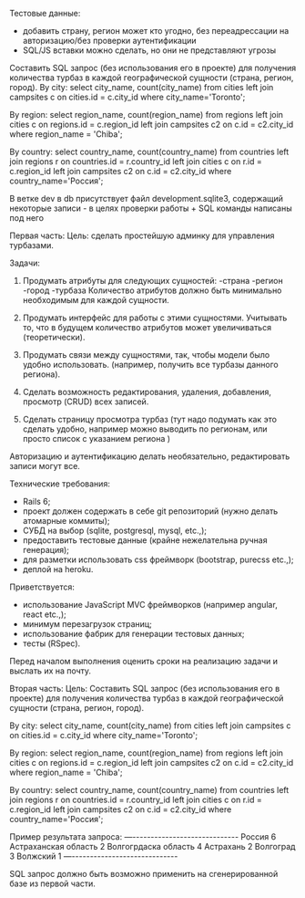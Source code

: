 Тестовые данные:
   - добавить страну, регион может кто угодно, без переадрессации на авторизацию/без проверки аутентификации
   - SQL/JS вставки можно сделать, но они не представляют угрозы

Составить SQL запрос (без использования его в проекте) для получения количества турбаз в каждой географической сущности (страна, регион, город).
   By city:
   select city_name, count(city_name) from cities left join campsites c on cities.id = c.city_id where city_name='Toronto';
   
   By region:
   select region_name, count(region_name) from regions left join cities c on regions.id = c.region_id left join campsites c2 on c.id = c2.city_id where region_name = 'Chiba';
   
   By country:
   select country_name, count(country_name) from countries left join regions r on countries.id = r.country_id left join cities c on r.id = c.region_id left join campsites c2 on c.id = c2.city_id where country_name='Россия';

В ветке dev в db присутствует файл development.sqlite3, содержащий некоторые записи - в целях проверки работы + SQL команды написаны под него


Первая часть:
Цель: сделать простейшую админку для управления турбазами.

Задачи:
1) Продумать атрибуты для следующих сущностей:
   -страна
   -регион
   -город
   -турбаза
   Количество атрибутов должно быть минимально необходимым для каждой сущности.

2) Продумать интерфейс для работы с этими сущностями.
   Учитывать то, что в будущем количество атрибутов может увеличиваться (теоретически).

3) Продумать связи между сущностями, так, чтобы модели было удобно использовать.
   (например, получить все турбазы данного региона).

4) Сделать возможность редактирования, удаления, добавления, просмотр (CRUD) всех записей.

5) Сделать страницу просмотра турбаз (тут надо подумать как это сделать удобно,
   например можно выводить по регионам, или просто список с указанием региона )

Авторизацию и аутентификацию делать необязательно, редактировать записи могут все.

Технические требования:
- Rails 6;
- проект должен содержать в себе git репозиторий (нужно делать атомарные коммиты);
- СУБД на выбор (sqlite, postgresql, mysql, etc.,);
- предоставить тестовые данные (крайне нежелательна ручная генерация);
- для разметки использовать css фреймворк (bootstrap, purecss etc.,);
- деплой на heroku.

Приветствуется:
- использование JavaScript MVC фреймворков (например angular, react etc.,);
- минимум перезагрузок страниц;
- использование фабрик для генерации тестовых данных;
- тесты (RSpec).

Перед началом выполнения оценить сроки на реализацию задачи и выслать их на почту.

Вторая часть:
Цель: Составить SQL запрос (без использования его в проекте) для получения количества турбаз в каждой географической сущности (страна, регион, город).

By city:
select city_name, count(city_name) from cities left join campsites c on cities.id = c.city_id where city_name='Toronto';

By region:
select region_name, count(region_name) from regions left join cities c on regions.id = c.region_id left join campsites c2 on c.id = c2.city_id where region_name = 'Chiba';

By country:
select country_name, count(country_name) from countries left join regions r on countries.id = r.country_id left join cities c on r.id = c.region_id left join campsites c2 on c.id = c2.city_id where country_name='Россия';


Пример результата запроса:
—-----------------------------
Россия 6
Астраханская область 2
Волгогрдаска область 4
Астрахань 2
Волгоград 3
Волжский 1
—-----------------------------

SQL запрос должно быть возможно применить на сгенерированной базе из первой части.

